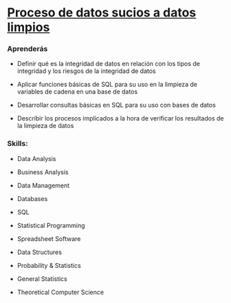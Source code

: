 # [Proceso de datos sucios a datos limpios](https://www.coursera.org/programs/becas-google-fundae-sepe-analisis-datos-rspys/learn/proceso-de-datos-sucios-a-datos-limpios?specialization=analisis-de-datos-de-google)

### Aprenderás

* Definir qué es la integridad de datos en relación con los tipos de integridad y los riesgos de la integridad de datos

* Aplicar funciones básicas de SQL para su uso en la limpieza de variables de cadena en una base de datos

* Desarrollar consultas básicas en SQL para su uso con bases de datos

* Describir los procesos implicados a la hora de verificar los resultados de la limpieza de datos

### Skills:

* Data Analysis

* Business Analysis

* Data Management

* Databases

* SQL

* Statistical Programming

* Spreadsheet Software

* Data Structures

* Probability & Statistics

* General Statistics

* Theoretical Computer Science
